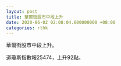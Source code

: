 ```yaml
---
layout: post
title: 華爾街股市中段上升
date: 2020-06-02 02:08:04.000000000 +08:00
categories: rthk
---
```


華爾街股市中段上升。

道瓊斯指數報25474，上升92點。
